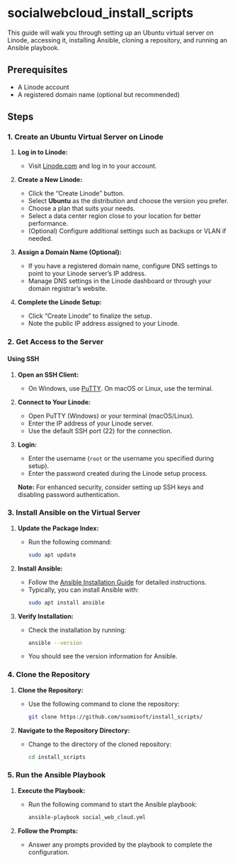 # socialwebcloud_install_scripts
This guide will walk you through setting up an Ubuntu virtual server on Linode, accessing it, installing Ansible, cloning a repository, and running an Ansible playbook.

## Prerequisites

- A Linode account
- A registered domain name (optional but recommended)

## Steps

### 1. Create an Ubuntu Virtual Server on Linode

1. **Log in to Linode:**
   - Visit [Linode.com](https://www.linode.com) and log in to your account.

2. **Create a New Linode:**
   - Click the “Create Linode” button.
   - Select **Ubuntu** as the distribution and choose the version you prefer.
   - Choose a plan that suits your needs.
   - Select a data center region close to your location for better performance.
   - (Optional) Configure additional settings such as backups or VLAN if needed.

3. **Assign a Domain Name (Optional):**
   - If you have a registered domain name, configure DNS settings to point to your Linode server’s IP address.
   - Manage DNS settings in the Linode dashboard or through your domain registrar’s website.

4. **Complete the Linode Setup:**
   - Click “Create Linode” to finalize the setup.
   - Note the public IP address assigned to your Linode.

### 2. Get Access to the Server

#### Using SSH

1. **Open an SSH Client:**
   - On Windows, use [PuTTY](https://www.putty.org). On macOS or Linux, use the terminal.

2. **Connect to Your Linode:**
   - Open PuTTY (Windows) or your terminal (macOS/Linux).
   - Enter the IP address of your Linode server.
   - Use the default SSH port (22) for the connection.

3. **Login:**
   - Enter the username (`root` or the username you specified during setup).
   - Enter the password created during the Linode setup process.

   **Note:** For enhanced security, consider setting up SSH keys and disabling password authentication.

### 3. Install Ansible on the Virtual Server

1. **Update the Package Index:**
   - Run the following command:
     ```bash
     sudo apt update
     ```

2. **Install Ansible:**
   - Follow the [Ansible Installation Guide](https://docs.ansible.com/ansible/latest/installation_guide/intro_installation.html) for detailed instructions.
   - Typically, you can install Ansible with:
     ```bash
     sudo apt install ansible
     ```

3. **Verify Installation:**
   - Check the installation by running:
     ```bash
     ansible --version
     ```
   - You should see the version information for Ansible.

### 4. Clone the Repository

1. **Clone the Repository:**
   - Use the following command to clone the repository:
     ```bash
     git clone https://github.com/suomisoft/install_scripts/
     ```

2. **Navigate to the Repository Directory:**
   - Change to the directory of the cloned repository:
     ```bash
     cd install_scripts
     ```

### 5. Run the Ansible Playbook

1. **Execute the Playbook:**
   - Run the following command to start the Ansible playbook:
     ```bash
     ansible-playbook social_web_cloud.yml
     ```

2. **Follow the Prompts:**
   - Answer any prompts provided by the playbook to complete the configuration.
